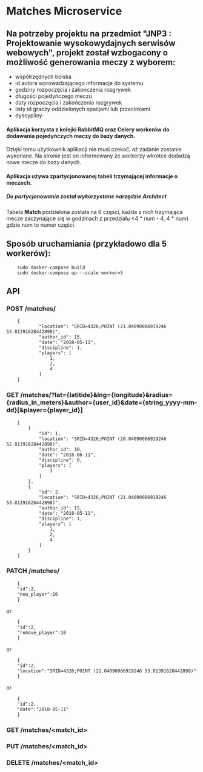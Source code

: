 # Matches Microservice

## Na potrzeby projektu na przedmiot "JNP3 : Projektowanie wysokowydajnych serwisów webowych", projekt został wzbogacony o możliwość generowania meczy z wyborem:
 - współrzędnych boiska
 - id autora wprowadzającego informacje do systemu
 - godziny rozpoczęcia i zakończenia rozgrywek
 - długości pojedyńczego meczu
 - daty rozpoczęcia i zakończenia rozgrywek
 - listy id graczy oddzielonych spacjami lub przecinkami
 - dyscypliny
 
#### Aplikacja korzysta z kolejki RabbitMQ oraz Celery workerów do dodawania pojedyńczych meczy do bazy danych.
Dzięki temu użytkownik aplikacji nie musi czekać, aż zadanie zostanie wykonane. Na stronie jest on informowany że 
workerzy wkrótce dodadzą nowe mecze do bazy danych.

#### Aplikacja używa zpartycjonowanej tabeli trzymającej informacje o meczech.
##### Do partycjonowania został wykorzystane narzędzie *Architect*
Tabela **Match** podzielona została na 6 części, każda z nich trzymająca mecze zaczynające się w godzinach z 
przedziału <4 * num - 4, 4 * num) gdzie num to numer części.

## Sposób uruchamiania (przykładowo dla 5 workerów): 
```
    sudo docker-compose build
    sudo docker-compose up --scale worker=5
```

## API
### POST /matches/
```
    {
            "location": "SRID=4326;POINT (21.04090086919246 53.81391628442898)",
            "author_id": 15,
            "date": "2018-05-11",
            "discipline": 1,
            "players": [
                1,
                2,
                4
            ]
    }
```
### GET /matches/?lat={latitide}&lng={longitude}&radius={radius_in_meters}&author={user_id}&date={string_yyyy-mm-dd}[&player={player_id}]
```
    [
        {
            "id": 1,
            "location": "SRID=4326;POINT (20.04090086919246 52.81391628442898)",
            "author_id": 10,
            "date": "2018-06-11",
            "discipline": 0,
            "players": [
                3
            ]
        },
        {
            "id": 2,
            "location": "SRID=4326;POINT (21.04090086919246 53.81391628442898)",
            "author_id": 15,
            "date": "2018-05-11",
            "discipline": 1,
            "players": [
                1,
                2,
                4
            ]
        }
    ]
```
### PATCH /matches/
```
    {
    "id":2,
    "new_player":10
    }
```
or
```
    {
    "id":2,
    "remove_player":10
    }
```
or
```
    {
    "id":2,
    "location":"SRID=4326;POINT (21.04090086919246 53.81391628442898)"
    }
```
or
```
    {
    "id":2,
    "date":"2018-05-11"
    }
```

### GET /matches/<match_id>

### PUT /matches/<match_id>

### DELETE /matches/<match_id>
